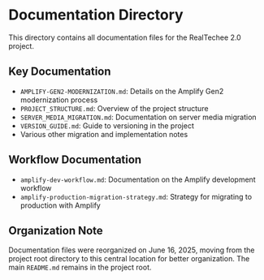 # Documentation Directory

This directory contains all documentation files for the RealTechee 2.0 project.

## Key Documentation

- `AMPLIFY-GEN2-MODERNIZATION.md`: Details on the Amplify Gen2 modernization process
- `PROJECT_STRUCTURE.md`: Overview of the project structure
- `SERVER_MEDIA_MIGRATION.md`: Documentation on server media migration
- `VERSION_GUIDE.md`: Guide to versioning in the project
- Various other migration and implementation notes

## Workflow Documentation

- `amplify-dev-workflow.md`: Documentation on the Amplify development workflow
- `amplify-production-migration-strategy.md`: Strategy for migrating to production with Amplify

## Organization Note

Documentation files were reorganized on June 16, 2025, moving from the project root directory to this central location for better organization. The main `README.md` remains in the project root.

